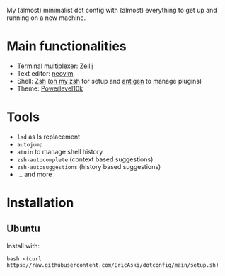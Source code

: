 My (almost) minimalist dot config with (almost) everything to get up and running on a new machine.

# Main functionalities
* Terminal multiplexer: [Zellij](https://github.com/zellij-org/zellij)
* Text editor: [neovim](https://github.com/neovim/neovim)
* Shell: [Zsh](https://www.zsh.org/) ([oh my zsh](https://ohmyz.sh/) for setup and [antigen](https://github.com/zsh-users/antigen) to manage plugins)
* Theme: [Powerlevel10k](https://github.com/romkatv/powerlevel10k)

# Tools
* `lsd` as ls replacement
* `autojump`
* `atuin` to manage shell history
* `zsh-autocomplete` (context based suggestions)
* `zsh-autosuggestions` (history based suggestions)
* ... and more

# Installation
## Ubuntu
Install with:
```
bash <(curl https://raw.githubusercontent.com/EricAski/dotconfig/main/setup.sh)
```
